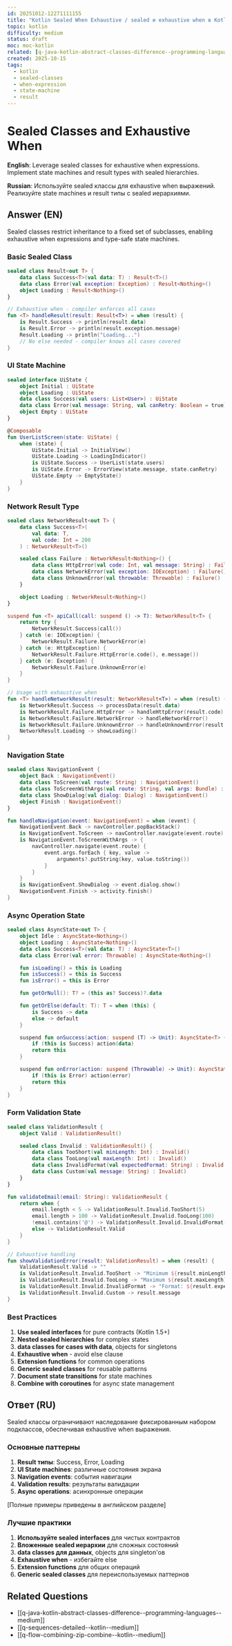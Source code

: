 ```yaml
---
id: 20251012-12271111155
title: "Kotlin Sealed When Exhaustive / sealed и exhaustive when в Kotlin"
topic: kotlin
difficulty: medium
status: draft
moc: moc-kotlin
related: [q-java-kotlin-abstract-classes-difference--programming-languages--medium, q-sequences-detailed--kotlin--medium, q-flow-combining-zip-combine--kotlin--medium]
created: 2025-10-15
tags:
  - kotlin
  - sealed-classes
  - when-expression
  - state-machine
  - result
---
```

# Sealed Classes and Exhaustive When

**English**: Leverage sealed classes for exhaustive when expressions. Implement state machines and result types with sealed hierarchies.

**Russian**: Используйте sealed классы для exhaustive when выражений. Реализуйте state machines и result типы с sealed иерархиями.

## Answer (EN)

Sealed classes restrict inheritance to a fixed set of subclasses, enabling exhaustive when expressions and type-safe state machines.

### Basic Sealed Class

```kotlin
sealed class Result<out T> {
    data class Success<T>(val data: T) : Result<T>()
    data class Error(val exception: Exception) : Result<Nothing>()
    object Loading : Result<Nothing>()
}

// Exhaustive when - compiler enforces all cases
fun <T> handleResult(result: Result<T>) = when (result) {
    is Result.Success -> println(result.data)
    is Result.Error -> println(result.exception.message)
    Result.Loading -> println("Loading...")
    // No else needed - compiler knows all cases covered
}
```

### UI State Machine

```kotlin
sealed interface UiState {
    object Initial : UiState
    object Loading : UiState
    data class Success(val users: List<User>) : UiState
    data class Error(val message: String, val canRetry: Boolean = true) : UiState
    object Empty : UiState
}

@Composable
fun UserListScreen(state: UiState) {
    when (state) {
        UiState.Initial -> InitialView()
        UiState.Loading -> LoadingIndicator()
        is UiState.Success -> UserList(state.users)
        is UiState.Error -> ErrorView(state.message, state.canRetry)
        UiState.Empty -> EmptyState()
    }
}
```

### Network Result Type

```kotlin
sealed class NetworkResult<out T> {
    data class Success<T>(
        val data: T,
        val code: Int = 200
    ) : NetworkResult<T>()

    sealed class Failure : NetworkResult<Nothing>() {
        data class HttpError(val code: Int, val message: String) : Failure()
        data class NetworkError(val exception: IOException) : Failure()
        data class UnknownError(val throwable: Throwable) : Failure()
    }

    object Loading : NetworkResult<Nothing>()
}

suspend fun <T> apiCall(call: suspend () -> T): NetworkResult<T> {
    return try {
        NetworkResult.Success(call())
    } catch (e: IOException) {
        NetworkResult.Failure.NetworkError(e)
    } catch (e: HttpException) {
        NetworkResult.Failure.HttpError(e.code(), e.message())
    } catch (e: Exception) {
        NetworkResult.Failure.UnknownError(e)
    }
}

// Usage with exhaustive when
fun <T> handleNetworkResult(result: NetworkResult<T>) = when (result) {
    is NetworkResult.Success -> processData(result.data)
    is NetworkResult.Failure.HttpError -> handleHttpError(result.code)
    is NetworkResult.Failure.NetworkError -> handleNetworkError()
    is NetworkResult.Failure.UnknownError -> handleUnknownError(result.throwable)
    NetworkResult.Loading -> showLoading()
}
```

### Navigation State

```kotlin
sealed class NavigationEvent {
    object Back : NavigationEvent()
    data class ToScreen(val route: String) : NavigationEvent()
    data class ToScreenWithArgs(val route: String, val args: Bundle) : NavigationEvent()
    data class ShowDialog(val dialog: Dialog) : NavigationEvent()
    object Finish : NavigationEvent()
}

fun handleNavigation(event: NavigationEvent) = when (event) {
    NavigationEvent.Back -> navController.popBackStack()
    is NavigationEvent.ToScreen -> navController.navigate(event.route)
    is NavigationEvent.ToScreenWithArgs -> {
        navController.navigate(event.route) {
            event.args.forEach { key, value ->
                arguments?.putString(key, value.toString())
            }
        }
    }
    is NavigationEvent.ShowDialog -> event.dialog.show()
    NavigationEvent.Finish -> activity.finish()
}
```

### Async Operation State

```kotlin
sealed class AsyncState<out T> {
    object Idle : AsyncState<Nothing>()
    object Loading : AsyncState<Nothing>()
    data class Success<T>(val data: T) : AsyncState<T>()
    data class Error(val error: Throwable) : AsyncState<Nothing>()

    fun isLoading() = this is Loading
    fun isSuccess() = this is Success
    fun isError() = this is Error

    fun getOrNull(): T? = (this as? Success)?.data

    fun getOrElse(default: T): T = when (this) {
        is Success -> data
        else -> default
    }

    suspend fun onSuccess(action: suspend (T) -> Unit): AsyncState<T> {
        if (this is Success) action(data)
        return this
    }

    suspend fun onError(action: suspend (Throwable) -> Unit): AsyncState<T> {
        if (this is Error) action(error)
        return this
    }
}
```

### Form Validation State

```kotlin
sealed class ValidationResult {
    object Valid : ValidationResult()

    sealed class Invalid : ValidationResult() {
        data class TooShort(val minLength: Int) : Invalid()
        data class TooLong(val maxLength: Int) : Invalid()
        data class InvalidFormat(val expectedFormat: String) : Invalid()
        data class Custom(val message: String) : Invalid()
    }
}

fun validateEmail(email: String): ValidationResult {
    return when {
        email.length < 5 -> ValidationResult.Invalid.TooShort(5)
        email.length > 100 -> ValidationResult.Invalid.TooLong(100)
        !email.contains('@') -> ValidationResult.Invalid.InvalidFormat("email@domain.com")
        else -> ValidationResult.Valid
    }
}

// Exhaustive handling
fun showValidationError(result: ValidationResult) = when (result) {
    ValidationResult.Valid -> ""
    is ValidationResult.Invalid.TooShort -> "Minimum ${result.minLength} characters"
    is ValidationResult.Invalid.TooLong -> "Maximum ${result.maxLength} characters"
    is ValidationResult.Invalid.InvalidFormat -> "Format: ${result.expectedFormat}"
    is ValidationResult.Invalid.Custom -> result.message
}
```

### Best Practices

1. **Use sealed interfaces** for pure contracts (Kotlin 1.5+)
2. **Nested sealed hierarchies** for complex states
3. **data classes for cases with data**, objects for singletons
4. **Exhaustive when** - avoid else clause
5. **Extension functions** for common operations
6. **Generic sealed classes** for reusable patterns
7. **Document state transitions** for state machines
8. **Combine with coroutines** for async state management

## Ответ (RU)

Sealed классы ограничивают наследование фиксированным набором подклассов, обеспечивая exhaustive when выражения.

### Основные паттерны

1. **Result типы**: Success, Error, Loading
2. **UI State machines**: различные состояния экрана
3. **Navigation events**: события навигации
4. **Validation results**: результаты валидации
5. **Async operations**: асинхронные операции

[Полные примеры приведены в английском разделе]

### Лучшие практики

1. **Используйте sealed interfaces** для чистых контрактов
2. **Вложенные sealed иерархии** для сложных состояний
3. **data classes для данных**, objects для singleton'ов
4. **Exhaustive when** - избегайте else
5. **Extension functions** для общих операций
6. **Generic sealed classes** для переиспользуемых паттернов

## Related Questions

- [[q-java-kotlin-abstract-classes-difference--programming-languages--medium]]
- [[q-sequences-detailed--kotlin--medium]]
- [[q-flow-combining-zip-combine--kotlin--medium]]
